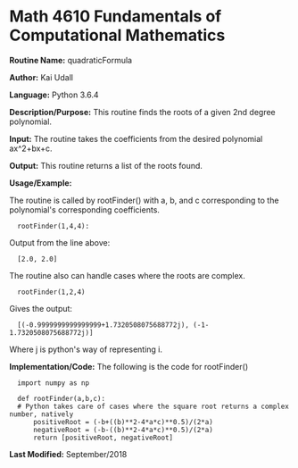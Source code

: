 # Math 4610 Fundamentals of Computational Mathematics

**Routine Name:**           quadraticFormula

**Author:** Kai Udall

**Language:** Python 3.6.4

**Description/Purpose:** This routine finds the roots of a given 2nd degree polynomial.

**Input:** The routine takes the coefficients from the desired polynomial ax^2+bx+c.

**Output:** This routine returns a list of the roots found.

**Usage/Example:**

The routine is called by rootFinder() with a, b, and c corresponding to the polynomial's corresponding coefficients.

      rootFinder(1,4,4):

Output from the line above:

      [2.0, 2.0]
      
The routine also can handle cases where the roots are complex.

      rootFinder(1,2,4)

Gives the output:

      [(-0.9999999999999999+1.7320508075688772j), (-1-1.7320508075688772j)]
 
 Where j is python's way of representing i.
      



**Implementation/Code:** The following is the code for rootFinder()

      import numpy as np
      
      def rootFinder(a,b,c):
      # Python takes care of cases where the square root returns a complex number, natively
          positiveRoot = (-b+((b)**2-4*a*c)**0.5)/(2*a)
          negativeRoot = (-b-((b)**2-4*a*c)**0.5)/(2*a)
          return [positiveRoot, negativeRoot]




**Last Modified:** September/2018
